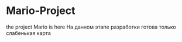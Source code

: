 # Mario-Project
the project Mario is here
На данном этапе разработки готова только слабенькая карта
